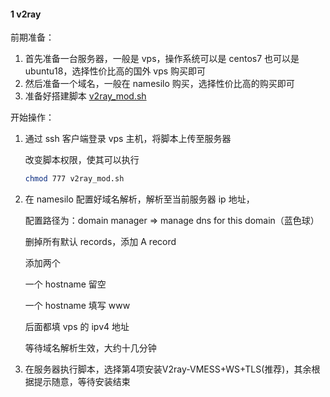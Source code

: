 #### 1 v2ray

前期准备：

1. 首先准备一台服务器，一般是 vps，操作系统可以是 centos7 也可以是 ubuntu18，选择性价比高的国外 vps 购买即可
2. 然后准备一个域名，一般在 namesilo 购买，选择性价比高的购买即可
3. 准备好搭建脚本 [v2ray_mod.sh]()

开始操作：

1. 通过 ssh 客户端登录 vps 主机，将脚本上传至服务器

   改变脚本权限，使其可以执行

   ```sh
   chmod 777 v2ray_mod.sh
   ```

2. 在 namesilo 配置好域名解析，解析至当前服务器 ip 地址，

   配置路径为：domain manager => manage dns for this domain（蓝色球）

   删掉所有默认 records，添加 A record

   添加两个

   一个 hostname 留空

   一个 hostname 填写 www

   后面都填 vps 的 ipv4 地址

   等待域名解析生效，大约十几分钟

3. 在服务器执行脚本，选择第4项安装V2ray-VMESS+WS+TLS(推荐)，其余根据提示随意，等待安装结束